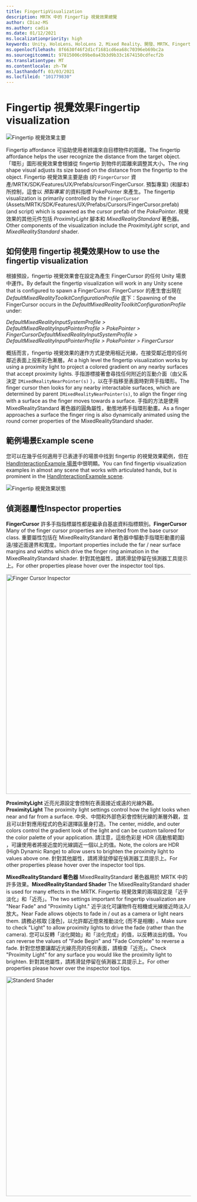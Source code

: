 ```yaml
---
title: FingertipVisualization
description: MRTK 中的 FingerTip 視覺效果總覽
author: CDiaz-MS
ms.author: cadia
ms.date: 01/12/2021
ms.localizationpriority: high
keywords: Unity、HoloLens、HoloLens 2、Mixed Reality、開發、MRTK、Fingertip
ms.openlocfilehash: 8f6630f46f2d1cf1681cd6ea68c70396eb69bc2a
ms.sourcegitcommit: 97815006c09be0a43b3d9b33c1674150cdfecf2b
ms.translationtype: MT
ms.contentlocale: zh-TW
ms.lasthandoff: 03/03/2021
ms.locfileid: "101779830"
---
```

# <a name="fingertip-visualization"></a><span data-ttu-id="c16dc-104">Fingertip 視覺效果</span><span class="sxs-lookup"><span data-stu-id="c16dc-104">Fingertip visualization</span></span>

![Fingertip 視覺效果主要](../images/fingertip/MRTK_FingertipVisualization_Main.png)

<span data-ttu-id="c16dc-106">Fingertip affordance 可協助使用者辨識來自目標物件的距離。</span><span class="sxs-lookup"><span data-stu-id="c16dc-106">The fingertip affordance helps the user recognize the distance from the target object.</span></span> <span data-ttu-id="c16dc-107">「環形」圖形視覺效果會根據從 fingertip 到物件的距離來調整其大小。</span><span class="sxs-lookup"><span data-stu-id="c16dc-107">The ring shape visual adjusts its size based on the distance from the fingertip to the object.</span></span> <span data-ttu-id="c16dc-108">Fingertip 視覺效果主要是由 (的 `FingerCursor` 資產/MRTK/SDK/Features/UX/Prefabs/cursor/FingerCursor. 預製專案)  (和腳本) 所控制，這會以 *預製專案* 的資料指標 PokePointer 來產生。</span><span class="sxs-lookup"><span data-stu-id="c16dc-108">The fingertip visualization is primarily controlled by the `FingerCursor` (Assets/MRTK/SDK/Features/UX/Prefabs/Cursors/FingerCursor.prefab) (and script) which is spawned as the cursor prefab of the *PokePointer*.</span></span> <span data-ttu-id="c16dc-109">視覺效果的其他元件包括 *ProximityLight* 腳本和 *MixedRealityStandard* 著色器。</span><span class="sxs-lookup"><span data-stu-id="c16dc-109">Other components of the visualization include the *ProximityLight* script, and *MixedRealityStandard* shader.</span></span>

## <a name="how-to-use-the-fingertip-visualization"></a><span data-ttu-id="c16dc-110">如何使用 fingertip 視覺效果</span><span class="sxs-lookup"><span data-stu-id="c16dc-110">How to use the fingertip visualization</span></span>

<span data-ttu-id="c16dc-111">根據預設，fingertip 視覺效果會在設定為產生 FingerCursor 的任何 Unity 場景中運作。</span><span class="sxs-lookup"><span data-stu-id="c16dc-111">By default the fingertip visualization will work in any Unity scene that is configured to spawn a FingerCursor.</span></span> <span data-ttu-id="c16dc-112">FingerCursor 的產生會出現在 *DefaultMixedRealityToolkitConfigurationProfile* 底下：</span><span class="sxs-lookup"><span data-stu-id="c16dc-112">Spawning of the FingerCursor occurs in the *DefaultMixedRealityToolkitConfigurationProfile* under:</span></span>

<span data-ttu-id="c16dc-113">*DefaultMixedRealityInputSystemProfile > DefaultMixedRealityInputPointerProfile > PokePointer > FingerCursor*</span><span class="sxs-lookup"><span data-stu-id="c16dc-113">*DefaultMixedRealityInputSystemProfile > DefaultMixedRealityInputPointerProfile > PokePointer > FingerCursor*</span></span>

<span data-ttu-id="c16dc-114">概括而言，fingertip 視覺效果的運作方式是使用相近光線，在接受鄰近燈的任何鄰近表面上投影彩色漸層。</span><span class="sxs-lookup"><span data-stu-id="c16dc-114">At a high level the fingertip visualization works by using a proximity light to project a colored gradient on any nearby surfaces that accept proximity lights.</span></span> <span data-ttu-id="c16dc-115">手指游標接著會尋找任何附近的互動介面（由父系決定 `IMixedRealityNearPointer(s)` ），以在手指移至表面時對齊手指環形。</span><span class="sxs-lookup"><span data-stu-id="c16dc-115">The finger cursor then looks for any nearby interactable surfaces, which are determined by parent `IMixedRealityNearPointer(s)`, to align the finger ring with a surface as the finger moves towards a surface.</span></span> <span data-ttu-id="c16dc-116">手指的方法是使用 MixedRealityStandard 著色器的圓角屬性，動態地將手指環形動畫。</span><span class="sxs-lookup"><span data-stu-id="c16dc-116">As a finger approaches a surface the finger ring is also dynamically animated using the round corner properties of the MixedRealityStandard shader.</span></span>

## <a name="example-scene"></a><span data-ttu-id="c16dc-117">範例場景</span><span class="sxs-lookup"><span data-stu-id="c16dc-117">Example scene</span></span>

<span data-ttu-id="c16dc-118">您可以在幾乎任何適用于已表達手的場景中找到 fingertip 的視覺效果範例，但在 [HandInteractionExample 場景](../example-scenes/HandInteractionExamples.md)中很明顯。</span><span class="sxs-lookup"><span data-stu-id="c16dc-118">You can find fingertip visualization examples in almost any scene that works with articulated hands, but is prominent in the [HandInteractionExample scene](../example-scenes/HandInteractionExamples.md).</span></span>

![Fingertip 視覺效果狀態](../images/fingertip/MRTK_FingertipVisualization_States.png)

## <a name="inspector-properties"></a><span data-ttu-id="c16dc-120">偵測器屬性</span><span class="sxs-lookup"><span data-stu-id="c16dc-120">Inspector properties</span></span>

<span data-ttu-id="c16dc-121">**FingerCursor** 許多手指指標屬性都是繼承自基底資料指標類別。</span><span class="sxs-lookup"><span data-stu-id="c16dc-121">**FingerCursor** Many of the finger cursor properties are inherited from the base cursor class.</span></span> <span data-ttu-id="c16dc-122">重要屬性包括在 MixedRealityStandard 著色器中驅動手指環形動畫的最遠/接近面邊界和寬度。</span><span class="sxs-lookup"><span data-stu-id="c16dc-122">Important properties include the far / near surface margins and widths which drive the finger ring animation in the MixedRealityStandard shader.</span></span> <span data-ttu-id="c16dc-123">針對其他屬性，請將滑鼠停留在偵測器工具提示上。</span><span class="sxs-lookup"><span data-stu-id="c16dc-123">For other properties please hover over the inspector tool tips.</span></span>

<img src="../images/fingertip/MRTK_FingertipVisualization_Finger_Cursor_Inspector.png" width="600" alt="Finger Cursor Inspector">

<span data-ttu-id="c16dc-124">**ProximityLight** 近亮光源設定會控制在表面接近或遠的光線外觀。</span><span class="sxs-lookup"><span data-stu-id="c16dc-124">**ProximityLight** The proximity light settings control how the light looks when near and far from a surface.</span></span> <span data-ttu-id="c16dc-125">中央、中間和外部色彩會控制光線的漸層外觀，並且可以針對應用程式的色彩選擇區量身打造。</span><span class="sxs-lookup"><span data-stu-id="c16dc-125">The center, middle, and outer colors control the gradient look of the light and can be custom tailored for the color palette of your application.</span></span> <span data-ttu-id="c16dc-126">請注意，這些色彩是 HDR (高動態範圍) ，可讓使用者將接近度的光線調近一個以上的值。</span><span class="sxs-lookup"><span data-stu-id="c16dc-126">Note, the colors are HDR (High Dynamic Range) to allow users to brighten the proximity light to values above one.</span></span> <span data-ttu-id="c16dc-127">針對其他屬性，請將滑鼠停留在偵測器工具提示上。</span><span class="sxs-lookup"><span data-stu-id="c16dc-127">For other properties please hover over the inspector tool tips.</span></span>

<span data-ttu-id="c16dc-128">**MixedRealityStandard 著色器** MixedRealityStandard 著色器用於 MRTK 中的許多效果。</span><span class="sxs-lookup"><span data-stu-id="c16dc-128">**MixedRealityStandard Shader** The MixedRealityStandard shader is used for many effects in the MRTK.</span></span> <span data-ttu-id="c16dc-129">Fingertip 視覺效果的兩項設定是「近乎淡化」和「近亮」。</span><span class="sxs-lookup"><span data-stu-id="c16dc-129">The two settings important for fingertip visualization are "Near Fade" and "Proximity Light."</span></span> <span data-ttu-id="c16dc-130">近乎淡化可讓物件在相機或光線接近時淡入/放大。</span><span class="sxs-lookup"><span data-stu-id="c16dc-130">Near Fade allows objects to fade in / out as a camera or light nears them.</span></span> <span data-ttu-id="c16dc-131">請務必核取 [淺色]，以允許鄰近燈來推動淡化 (而不是相機) 。</span><span class="sxs-lookup"><span data-stu-id="c16dc-131">Make sure to check "Light" to allow proximity lights to drive the fade (rather than the camera).</span></span> <span data-ttu-id="c16dc-132">您可以反轉「淡化開始」和「淡化完成」的值，以反轉淡出的值。</span><span class="sxs-lookup"><span data-stu-id="c16dc-132">You can reverse the values of "Fade Begin" and "Fade Complete" to reverse a fade.</span></span> <span data-ttu-id="c16dc-133">針對您想要讓鄰近光線亮亮的任何表面，請檢查「近亮」。</span><span class="sxs-lookup"><span data-stu-id="c16dc-133">Check "Proximity Light" for any surface you would like the proximity light to brighten.</span></span> <span data-ttu-id="c16dc-134">針對其他屬性，請將滑鼠停留在偵測器工具提示上。</span><span class="sxs-lookup"><span data-stu-id="c16dc-134">For other properties please hover over the inspector tool tips.</span></span>

<img src="../images/fingertip/MRTK_FingertipVisualization_Mixed_Reality_Standard_Shader_Inspector.png" width="600" alt="Standerd Shader">
